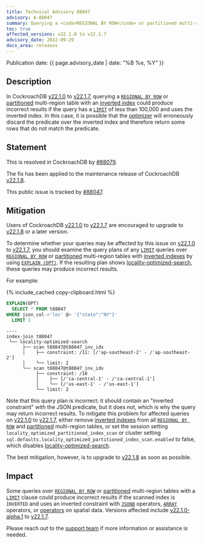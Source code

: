```yaml
---
title: Technical Advisory 88047
advisory: A-88047
summary: Querying a <code>REGIONAL BY ROW</code> or partitioned multi-region table could produce incorrect results if the query has a <code>LIMIT</code> of less than 100,000 and uses an inverted index.
toc: true
affected_versions: v22.1.0 to v22.1.7
advisory_date: 2022-09-29
docs_area: releases
---
```


Publication date: {{ page.advisory_date | date: "%B %e, %Y" }}

## Description

In CockroachDB [v22.1.0](../releases/v22.1.html#v22-1-0) to [v22.1.7](../releases/v22.1.html#v22-1-7), querying a [`REGIONAL BY ROW`](../stable/multiregion-overview.html#regional-by-row-tables) or [partitioned](../stable/partitioning.html) multi-region table with an [inverted index](../stable/inverted-indexes.html) could produce incorrect results if the query has a [`LIMIT`](../stable/limit-offset.html) of less than 100,000 and uses the inverted index. In this case, it is possible that the [optimizer](../stable/cost-based-optimizer.html) will erroneously discard the predicate over the inverted index and therefore return some rows that do not match the predicate.

## Statement

This is resolved in CockroachDB by [#88079](https://github.com/cockroachdb/cockroach/pull/88079).

The fix has been applied to the maintenance release of CockroachDB [v22.1.8](../releases/v22.1.html#v22-1-8).

This public issue is tracked by [#88047](https://github.com/cockroachdb/cockroach/pull/88047).

## Mitigation

Users of CockroachDB [v22.1.0](../releases/v22.1.html#v22-1-0) to [v22.1.7](../releases/v22.1.html#v22-1-7) are encouraged to upgrade to [v22.1.8](../releases/v22.1.html#v22-1-8) or a later version.

To determine whether your queries may be affected by this issue on [v22.1.0](../releases/v22.1.html#v22-1-0) to [v22.1.7](../releases/v22.1.html#v22-1-7), you should examine the query plans of any [`LIMIT`](../stable/limit-offset.html) queries over [`REGIONAL BY ROW`](../stable/multiregion-overview.html#regional-by-row-tables) or [partitioned](../stable/partitioning.html) multi-region tables with [inverted indexes](../stable/inverted-indexes.html) by using [`EXPLAIN (OPT)`](../stable/explain.html#opt-option). If the resulting plan shows [locality-optimized-search](../stable/cost-based-optimizer.html#locality-optimized-search-in-multi-region-clusters), these queries may produce incorrect results.

For example:

{% include_cached copy-clipboard.html %}
~~~ sql
EXPLAIN(OPT)
  SELECT * FROM t88047
WHERE json_col->'loc' @> '{"state":"NY"}'
  LIMIT 2
~~~

~~~
----
index-join t88047
 └── locality-optimized-search
      ├── scan t88047@t88047_inv_idx
      │    ├── constraint: /11: [/'ap-southeast-2' - /'ap-southeast-2']
      │    └── limit: 2
      └── scan t88047@t88047_inv_idx
           ├── constraint: /18
           │    ├── [/'ca-central-1' - /'ca-central-1']
           │    └── [/'us-east-1' - /'us-east-1']
           └── limit: 2
~~~

Note that this query plan is incorrect: it should contain an "inverted constraint" with the JSON predicate, but it does not, which is why the query may return incorrect results. To mitigate this problem for affected queries on [v22.1.0](../releases/v22.1.html#v22-1-0) to [v22.1.7](../releases/v22.1.html#v22-1-7), either remove [inverted indexes](../stable/inverted-indexes.html) from all [`REGIONAL BY ROW`](../stable/multiregion-overview.html#regional-by-row-tables) and [partitioned](../stable/partitioning.html) multi-region tables, or set the session setting `locality_optimized_partitioned_index_scan` or cluster setting `sql.defaults.locality_optimized_partitioned_index_scan.enabled` to false, which disables [locality-optimized-search](../stable/cost-based-optimizer.html#locality-optimized-search-in-multi-region-clusters). 

The best mitigation, however, is to upgrade to [v22.1.8](../releases/v22.1.html#v22-1-8) as soon as possible.

## Impact

Some queries over [`REGIONAL BY ROW`](../stable/multiregion-overview.html#regional-by-row-tables) or [partitioned](../stable/partitioning.html) multi-region tables with a [`LIMIT`](../stable/limit-offset.html) clause could produce incorrect results if the scanned index is `INVERTED` and uses an inverted constraint with [`JSONB`](../stable/jsonb.html) operators, [`ARRAY`](../stable/array.html) operators, or [operators](../stable/functions-and-operators.html#operators) on spatial data. Versions affected include [v22.1.0-alpha.1](../releases/v22.1.html#v22-1-0-alpha-1) to [v22.1.7](../releases/v22.1.html#v22-1-7).

Please reach out to the [support team](https://support.cockroachlabs.com/) if more information or assistance is needed.
